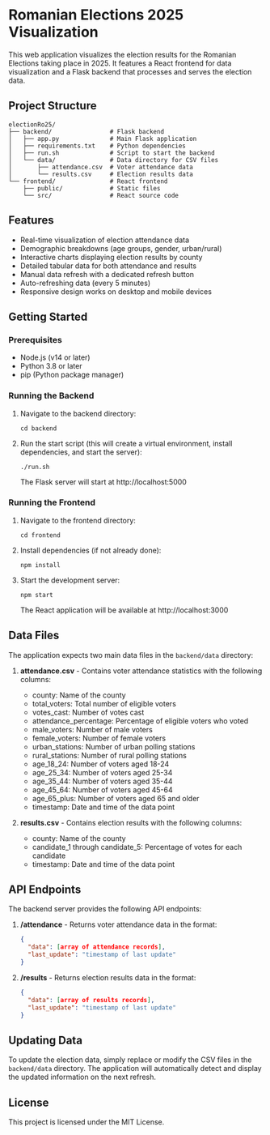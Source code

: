# Romanian Elections 2025 Visualization

This web application visualizes the election results for the Romanian Elections taking place in 2025. It features a React frontend for data visualization and a Flask backend that processes and serves the election data.

## Project Structure

```
electionRo25/
├── backend/                # Flask backend
│   ├── app.py              # Main Flask application
│   ├── requirements.txt    # Python dependencies
│   ├── run.sh              # Script to start the backend
│   └── data/               # Data directory for CSV files
│       ├── attendance.csv  # Voter attendance data
│       └── results.csv     # Election results data
└── frontend/               # React frontend
    ├── public/             # Static files
    └── src/                # React source code
```

## Features

- Real-time visualization of election attendance data
- Demographic breakdowns (age groups, gender, urban/rural)
- Interactive charts displaying election results by county
- Detailed tabular data for both attendance and results
- Manual data refresh with a dedicated refresh button
- Auto-refreshing data (every 5 minutes)
- Responsive design works on desktop and mobile devices

## Getting Started

### Prerequisites

- Node.js (v14 or later)
- Python 3.8 or later
- pip (Python package manager)

### Running the Backend

1. Navigate to the backend directory:
   ```
   cd backend
   ```

2. Run the start script (this will create a virtual environment, install dependencies, and start the server):
   ```
   ./run.sh
   ```

   The Flask server will start at http://localhost:5000

### Running the Frontend

1. Navigate to the frontend directory:
   ```
   cd frontend
   ```

2. Install dependencies (if not already done):
   ```
   npm install
   ```

3. Start the development server:
   ```
   npm start
   ```

   The React application will be available at http://localhost:3000

## Data Files

The application expects two main data files in the `backend/data` directory:

1. **attendance.csv** - Contains voter attendance statistics with the following columns:
   - county: Name of the county
   - total_voters: Total number of eligible voters
   - votes_cast: Number of votes cast
   - attendance_percentage: Percentage of eligible voters who voted
   - male_voters: Number of male voters
   - female_voters: Number of female voters
   - urban_stations: Number of urban polling stations
   - rural_stations: Number of rural polling stations
   - age_18_24: Number of voters aged 18-24
   - age_25_34: Number of voters aged 25-34
   - age_35_44: Number of voters aged 35-44
   - age_45_64: Number of voters aged 45-64
   - age_65_plus: Number of voters aged 65 and older
   - timestamp: Date and time of the data point

2. **results.csv** - Contains election results with the following columns:
   - county: Name of the county
   - candidate_1 through candidate_5: Percentage of votes for each candidate
   - timestamp: Date and time of the data point

## API Endpoints

The backend server provides the following API endpoints:

1. **/attendance** - Returns voter attendance data in the format:
   ```json
   {
     "data": [array of attendance records],
     "last_update": "timestamp of last update"
   }
   ```

2. **/results** - Returns election results data in the format:
   ```json
   {
     "data": [array of results records],
     "last_update": "timestamp of last update"
   }
   ```

## Updating Data

To update the election data, simply replace or modify the CSV files in the `backend/data` directory. The application will automatically detect and display the updated information on the next refresh.

## License

This project is licensed under the MIT License.